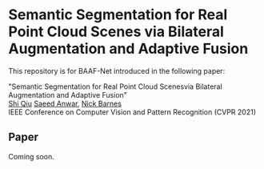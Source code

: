 # Semantic Segmentation for Real Point Cloud Scenes via Bilateral Augmentation and Adaptive Fusion
This repository is for BAAF-Net introduced in the following paper:
 
"Semantic Segmentation for Real Point Cloud Scenesvia Bilateral Augmentation and Adaptive Fusion"  
[Shi Qiu](https://shiqiu0419.github.io/) [Saeed Anwar](https://saeed-anwar.github.io/),  [Nick Barnes](http://users.cecs.anu.edu.au/~nmb/)  
IEEE Conference on Computer Vision and Pattern Recognition (CVPR 2021)

## Paper
Coming soon.
